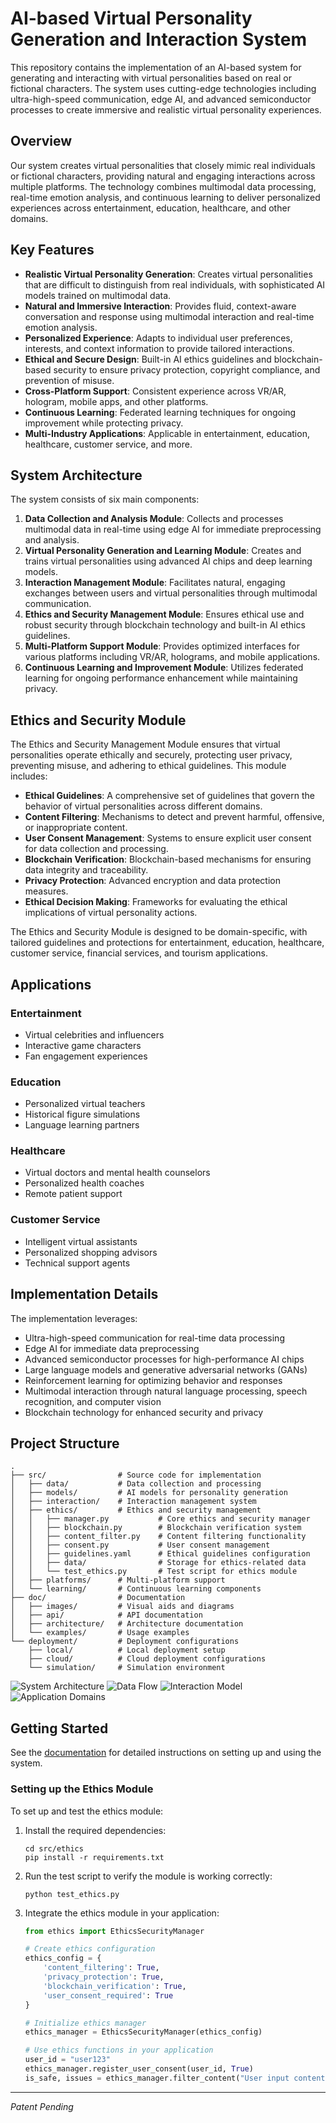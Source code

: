 # AI-based Virtual Personality Generation and Interaction System

This repository contains the implementation of an AI-based system for generating and interacting with virtual personalities based on real or fictional characters. The system uses cutting-edge technologies including ultra-high-speed communication, edge AI, and advanced semiconductor processes to create immersive and realistic virtual personality experiences.

## Overview

Our system creates virtual personalities that closely mimic real individuals or fictional characters, providing natural and engaging interactions across multiple platforms. The technology combines multimodal data processing, real-time emotion analysis, and continuous learning to deliver personalized experiences across entertainment, education, healthcare, and other domains.

## Key Features

- **Realistic Virtual Personality Generation**: Creates virtual personalities that are difficult to distinguish from real individuals, with sophisticated AI models trained on multimodal data.
- **Natural and Immersive Interaction**: Provides fluid, context-aware conversation and response using multimodal interaction and real-time emotion analysis.
- **Personalized Experience**: Adapts to individual user preferences, interests, and context information to provide tailored interactions.
- **Ethical and Secure Design**: Built-in AI ethics guidelines and blockchain-based security to ensure privacy protection, copyright compliance, and prevention of misuse.
- **Cross-Platform Support**: Consistent experience across VR/AR, hologram, mobile apps, and other platforms.
- **Continuous Learning**: Federated learning techniques for ongoing improvement while protecting privacy.
- **Multi-Industry Applications**: Applicable in entertainment, education, healthcare, customer service, and more.

## System Architecture

The system consists of six main components:

1. **Data Collection and Analysis Module**: Collects and processes multimodal data in real-time using edge AI for immediate preprocessing and analysis.
2. **Virtual Personality Generation and Learning Module**: Creates and trains virtual personalities using advanced AI chips and deep learning models.
3. **Interaction Management Module**: Facilitates natural, engaging exchanges between users and virtual personalities through multimodal communication.
4. **Ethics and Security Management Module**: Ensures ethical use and robust security through blockchain technology and built-in AI ethics guidelines.
5. **Multi-Platform Support Module**: Provides optimized interfaces for various platforms including VR/AR, holograms, and mobile applications.
6. **Continuous Learning and Improvement Module**: Utilizes federated learning for ongoing performance enhancement while maintaining privacy.

## Ethics and Security Module

The Ethics and Security Management Module ensures that virtual personalities operate ethically and securely, protecting user privacy, preventing misuse, and adhering to ethical guidelines. This module includes:

- **Ethical Guidelines**: A comprehensive set of guidelines that govern the behavior of virtual personalities across different domains.
- **Content Filtering**: Mechanisms to detect and prevent harmful, offensive, or inappropriate content.
- **User Consent Management**: Systems to ensure explicit user consent for data collection and processing.
- **Blockchain Verification**: Blockchain-based mechanisms for ensuring data integrity and traceability.
- **Privacy Protection**: Advanced encryption and data protection measures.
- **Ethical Decision Making**: Frameworks for evaluating the ethical implications of virtual personality actions.

The Ethics and Security Module is designed to be domain-specific, with tailored guidelines and protections for entertainment, education, healthcare, customer service, financial services, and tourism applications.

## Applications

### Entertainment
- Virtual celebrities and influencers
- Interactive game characters
- Fan engagement experiences

### Education
- Personalized virtual teachers
- Historical figure simulations
- Language learning partners

### Healthcare
- Virtual doctors and mental health counselors
- Personalized health coaches
- Remote patient support

### Customer Service
- Intelligent virtual assistants
- Personalized shopping advisors
- Technical support agents

## Implementation Details

The implementation leverages:

- Ultra-high-speed communication for real-time data processing
- Edge AI for immediate data preprocessing
- Advanced semiconductor processes for high-performance AI chips
- Large language models and generative adversarial networks (GANs)
- Reinforcement learning for optimizing behavior and responses
- Multimodal interaction through natural language processing, speech recognition, and computer vision
- Blockchain technology for enhanced security and privacy

## Project Structure

```
.
├── src/                # Source code for implementation
│   ├── data/           # Data collection and processing
│   ├── models/         # AI models for personality generation
│   ├── interaction/    # Interaction management system
│   ├── ethics/         # Ethics and security management
│   │   ├── manager.py           # Core ethics and security manager
│   │   ├── blockchain.py        # Blockchain verification system
│   │   ├── content_filter.py    # Content filtering functionality
│   │   ├── consent.py           # User consent management
│   │   ├── guidelines.yaml      # Ethical guidelines configuration
│   │   ├── data/                # Storage for ethics-related data
│   │   └── test_ethics.py       # Test script for ethics module
│   ├── platforms/      # Multi-platform support
│   └── learning/       # Continuous learning components
├── doc/                # Documentation
│   ├── images/         # Visual aids and diagrams
│   ├── api/            # API documentation
│   ├── architecture/   # Architecture documentation
│   └── examples/       # Usage examples
└── deployment/         # Deployment configurations
    ├── local/          # Local deployment setup
    ├── cloud/          # Cloud deployment configurations
    └── simulation/     # Simulation environment
```

![System Architecture](doc/images/system_architecture.svg)
![Data Flow](doc/images/data_flow.svg)
![Interaction Model](doc/images/interaction_model.svg)
![Application Domains](doc/images/application_domains.svg)

## Getting Started

See the [documentation](doc/) for detailed instructions on setting up and using the system.

### Setting up the Ethics Module

To set up and test the ethics module:

1. Install the required dependencies:
   ```
   cd src/ethics
   pip install -r requirements.txt
   ```

2. Run the test script to verify the module is working correctly:
   ```
   python test_ethics.py
   ```

3. Integrate the ethics module in your application:
   ```python
   from ethics import EthicsSecurityManager
   
   # Create ethics configuration
   ethics_config = {
       'content_filtering': True,
       'privacy_protection': True,
       'blockchain_verification': True,
       'user_consent_required': True
   }
   
   # Initialize ethics manager
   ethics_manager = EthicsSecurityManager(ethics_config)
   
   # Use ethics functions in your application
   user_id = "user123"
   ethics_manager.register_user_consent(user_id, True)
   is_safe, issues = ethics_manager.filter_content("User input content")
   ```

---

*Patent Pending*
